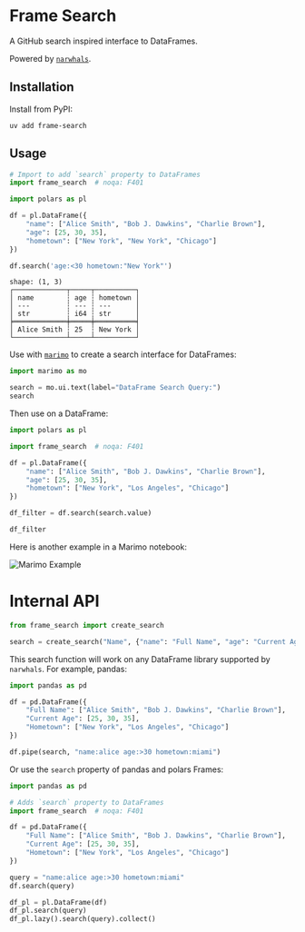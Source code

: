 # Frame Search

A GitHub search inspired interface to DataFrames.

Powered by [`narwhals`](https://narwhals-dev.github.io/narwhals/).

## Installation

Install from PyPI:

```terminal
uv add frame-search
```

## Usage

```python
# Import to add `search` property to DataFrames
import frame_search  # noqa: F401

import polars as pl

df = pl.DataFrame({
    "name": ["Alice Smith", "Bob J. Dawkins", "Charlie Brown"],
    "age": [25, 30, 35],
    "hometown": ["New York", "New York", "Chicago"]
})

df.search('age:<30 hometown:"New York"')
```

```text
shape: (1, 3)
┌─────────────┬─────┬──────────┐
│ name        ┆ age ┆ hometown │
│ ---         ┆ --- ┆ ---      │
│ str         ┆ i64 ┆ str      │
╞═════════════╪═════╪══════════╡
│ Alice Smith ┆ 25  ┆ New York │
└─────────────┴─────┴──────────┘
```

Use with [`marimo`](https://marimo.io/) to create a search interface for DataFrames:

```python
import marimo as mo

search = mo.ui.text(label="DataFrame Search Query:")
search
```

Then use on a DataFrame:

```python
import polars as pl

import frame_search  # noqa: F401

df = pl.DataFrame({
    "name": ["Alice Smith", "Bob J. Dawkins", "Charlie Brown"],
    "age": [25, 30, 35],
    "hometown": ["New York", "Los Angeles", "Chicago"]
})

df_filter = df.search(search.value)

df_filter
```

Here is another example in a Marimo notebook:

![Marimo Example](./images/marimo-example.png)

# Internal API

```python
from frame_search import create_search

search = create_search("Name", {"name": "Full Name", "age": "Current Age", "Hometown": "city"})
```


This search function will work on any DataFrame library supported by `narwhals`. For example, pandas:

```python
import pandas as pd

df = pd.DataFrame({
    "Full Name": ["Alice Smith", "Bob J. Dawkins", "Charlie Brown"],
    "Current Age": [25, 30, 35],
    "Hometown": ["New York", "Los Angeles", "Chicago"]
})

df.pipe(search, "name:alice age:>30 hometown:miami")
```

Or use the `search` property of pandas and polars Frames:

```python
import pandas as pd

# Adds `search` property to DataFrames
import frame_search  # noqa: F401

df = pd.DataFrame({
    "Full Name": ["Alice Smith", "Bob J. Dawkins", "Charlie Brown"],
    "Current Age": [25, 30, 35],
    "Hometown": ["New York", "Los Angeles", "Chicago"]
})

query = "name:alice age:>30 hometown:miami"
df.search(query)

df_pl = pl.DataFrame(df)
df_pl.search(query)
df_pl.lazy().search(query).collect()
```
